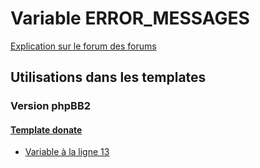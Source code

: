# Variable ERROR_MESSAGES
[Explication sur le forum des forums](http://forum.forumactif.com/t294113-listing-des-variables#ERROR_MESSAGES)

## Utilisations dans les templates

### Version phpBB2

#### [Template donate](subsilver/donate.md)
* [Variable à la ligne 13](../subsilver/donate.tpl#L13)